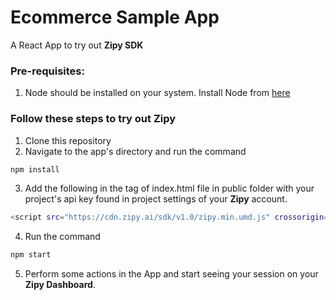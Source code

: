 # Ecommerce Sample App

A React App to try out **Zipy SDK**

### Pre-requisites:

1. Node should be installed on your system. Install Node from [here](https://nodejs.dev/en/)

### Follow these steps to try out Zipy

1. Clone this repository
2. Navigate to the app's directory and run the command 
```bash
npm install
```
3. Add the following in the <head> tag of index.html file in public folder with your project's api key found in project settings of your **Zipy** account.
  
  ```bash
  <script src="https://cdn.zipy.ai/sdk/v1.0/zipy.min.umd.js" crossorigin="anonymous"></script> <script> window.zipy && window.zipy.init('API_KEY');</script>
  ```
  
4. Run the command
```bash
npm start
```
5. Perform some actions in the App and start seeing your session on your **Zipy Dashboard**.
